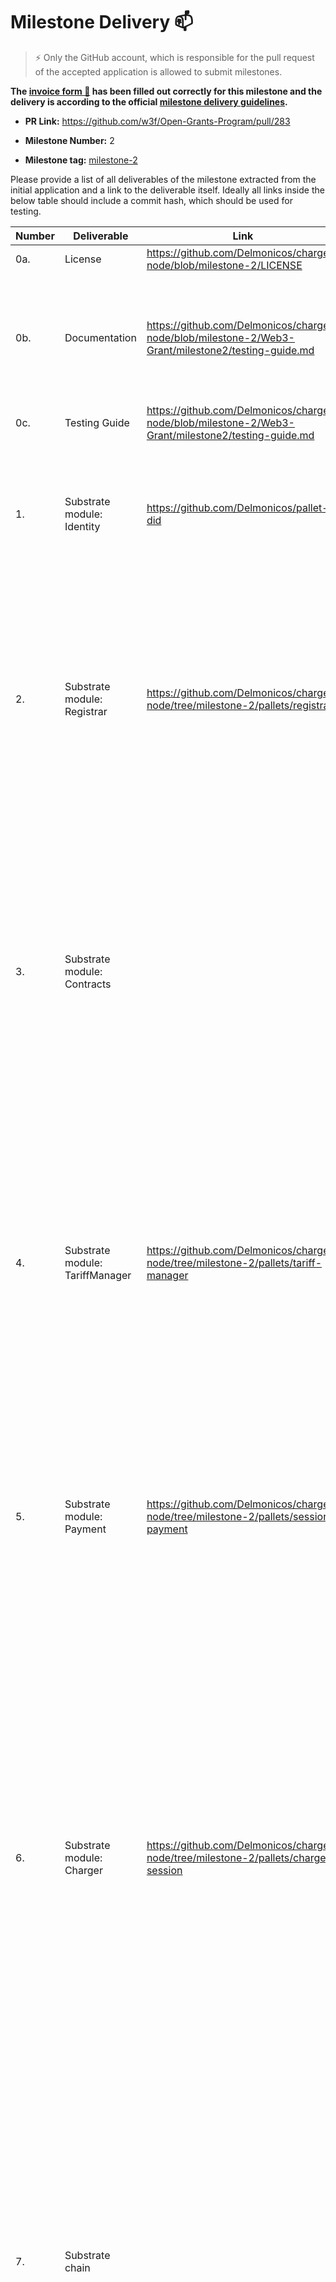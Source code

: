 # Milestone Delivery :mailbox:

> ⚡ Only the GitHub account, which is responsible for the pull request of the accepted application is allowed to submit milestones. 
> 

**The [invoice form :pencil:](https://forms.gle/8Wx7nxtq8fKrsuEz8) has been filled out correctly for this milestone and the delivery is according to the official [milestone delivery guidelines](https://github.com/w3f/General-Grants-Program/blob/master/grants/milestone-deliverables-guidelines.md).** 

* **PR Link:** <https://github.com/w3f/Open-Grants-Program/pull/283> 

* **Milestone Number:** 2

* **Milestone tag:** [milestone-2](https://github.com/Delmonicos/charger-node/tree/milestone-2)

Please provide a list of all deliverables of the milestone extracted from the initial application and a link to the deliverable itself. Ideally all links inside the below table should include a commit hash, which should be used for testing.

| Number | Deliverable | Link | Notes |
| ------------- | ------------- | ------------- | ------------- |
| 0a. | License | https://github.com/Delmonicos/charger-node/blob/milestone-2/LICENSE | Apache 2.0 |  
| 0b. | Documentation | https://github.com/Delmonicos/charger-node/blob/milestone-2/Web3-Grant/milestone2/testing-guide.md | The testing guide describes what has been developed in this milestone and how to test it. |
| 0c. | Testing Guide | https://github.com/Delmonicos/charger-node/blob/milestone-2/Web3-Grant/milestone2/testing-guide.md | The code has unit-test. | 
| 1. | Substrate module: Identity | https://github.com/Delmonicos/pallet-did | We have integrated the Did module identity to support users identities and chargers identities.  |
| 2. | Substrate module: Registrar | https://github.com/Delmonicos/charger-node/tree/milestone-2/pallets/registrar | We have integrated the registrar module to verify that chargers have account chargers, and to control list of authorized offchain workers (for charge session or payments)| 
| 3. | Substrate module: Contracts |  | The contract module has been integrated but we decided not to use Smart Contract due to compilation problems related to the fact that we also use offchain-worker. We use the tariff-manager pallet to do the job that could have been done by the smart contract. | 
| 4. | Substrate module: TariffManager | https://github.com/Delmonicos/charger-node/tree/milestone-2/pallets/tariff-manager | This pallet represents the price list used by the chain. Currently, there is only a fixed price per kWh, but this module will allow to adjust the prices according to different parameters (type of subscription of the user, time of the charge, ...) | 
| 5. | Substrate module: Payment | https://github.com/Delmonicos/charger-node/tree/milestone-2/pallets/session-payment | The payment module collect proofs of payment consents from the users and initiate payments to the bank by sending the proof and the payment instruction through Offchain-worker. |
| 6. | Substrate module: Charger | https://github.com/Delmonicos/charger-node/tree/milestone-2/pallets/charge-session | We have created a Substrate module (pallet) that is connected to the charger interface and that collects charging sessions information. At this stage, the module only listens to events coming from the charger and collect data coming from the charger. The Off-Chain worker architecture is used to interact with the charger hardware. We only simulate the hardware at this stage. |
| 7. | Substrate chain | | Modules Identity and Charger of our custom chain interact so that the information of who has accepted and completed a charging session is stored on the chain, signed by the charging station and by the user. All the payment events (payment requested, payment executed, ...) are recorded in the chain. |
| 7. | Docker | https://github.com/Delmonicos/charger-node/blob/milestone-2/Dockerfile | The dockerfile build and starts the node in development mode. |

